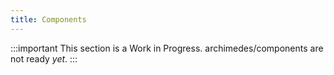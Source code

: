 ```yaml
---
title: Components
---
```


:::important
This section is a Work in Progress. archimedes/components are not ready _yet_.
:::
